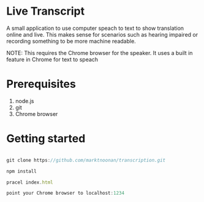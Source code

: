 # Live Transcript 

A small application to use computer speach to text to show translation online and live. This makes sense for scenarios such as hearing impaired or recording something to be more machine readable.

NOTE: This requires the Chrome browser for the speaker. It uses a built in feature in Chrome for text to speach 

# Prerequisites

1. node.js
2. git
3. Chrome browser

# Getting started

```javascript

git clone https://github.com/marktnoonan/transcription.git

npm install

pracel index.html

point your Chrome browser to localhost:1234

```
